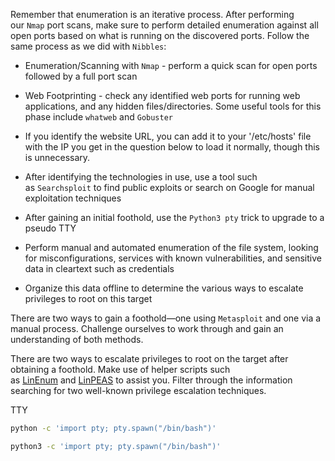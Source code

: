 
Remember that enumeration is an iterative process. After performing our `Nmap` port scans, make sure to perform detailed enumeration against all open ports based on what is running on the discovered ports. Follow the same process as we did with `Nibbles`:

- Enumeration/Scanning with `Nmap` - perform a quick scan for open ports followed by a full port scan
    
- Web Footprinting - check any identified web ports for running web applications, and any hidden files/directories. Some useful tools for this phase include `whatweb` and `Gobuster`
    
- If you identify the website URL, you can add it to your '/etc/hosts' file with the IP you get in the question below to load it normally, though this is unnecessary.
    
- After identifying the technologies in use, use a tool such as `Searchsploit` to find public exploits or search on Google for manual exploitation techniques
    
- After gaining an initial foothold, use the `Python3 pty` trick to upgrade to a pseudo TTY
    
- Perform manual and automated enumeration of the file system, looking for misconfigurations, services with known vulnerabilities, and sensitive data in cleartext such as credentials
    
- Organize this data offline to determine the various ways to escalate privileges to root on this target
    

There are two ways to gain a foothold—one using `Metasploit` and one via a manual process. Challenge ourselves to work through and gain an understanding of both methods.

There are two ways to escalate privileges to root on the target after obtaining a foothold. Make use of helper scripts such as [LinEnum](https://github.com/rebootuser/LinEnum) and [LinPEAS](https://github.com/carlospolop/privilege-escalation-awesome-scripts-suite/tree/master/linPEAS) to assist you. Filter through the information searching for two well-known privilege escalation techniques.

TTY
```bash
python -c 'import pty; pty.spawn("/bin/bash")'
```

```bash
python3 -c 'import pty; pty.spawn("/bin/bash")'
```
